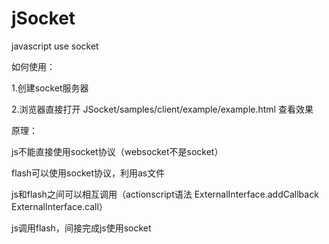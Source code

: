 # jSocket
javascript use socket

如何使用：

1.创建socket服务器

2.浏览器直接打开 JSocket/samples/client/example/example.html 查看效果

原理：

js不能直接使用socket协议（websocket不是socket）

flash可以使用socket协议，利用as文件

js和flash之间可以相互调用（actionscript语法 ExternalInterface.addCallback ExternalInterface.call）

js调用flash，间接完成js使用socket
